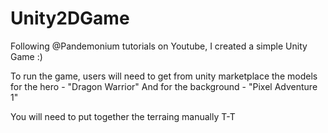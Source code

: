 # Unity2DGame
Following @Pandemonium tutorials on Youtube, I created a simple Unity Game :)

To run the game, users will need to get from unity marketplace the models for the hero - "Dragon Warrior"
And for the background - "Pixel Adventure 1"

You will need to put together the terraing manually T-T
